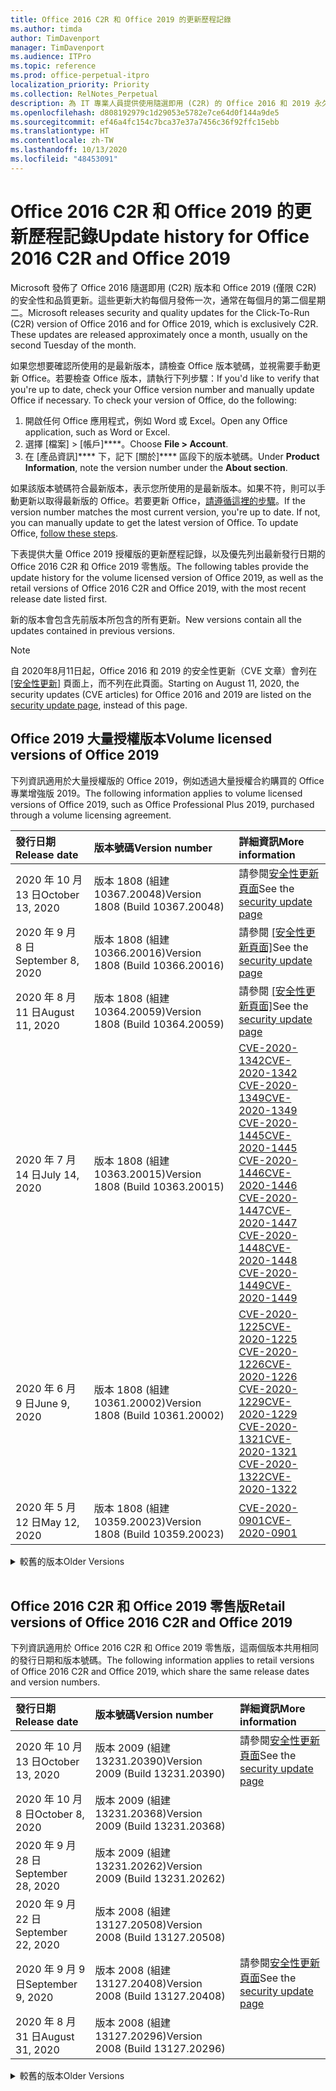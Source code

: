 ```yaml
---
title: Office 2016 C2R 和 Office 2019 的更新歷程記錄
ms.author: timda
author: TimDavenport
manager: TimDavenport
ms.audience: ITPro
ms.topic: reference
ms.prod: office-perpetual-itpro
localization_priority: Priority
ms.collection: RelNotes_Perpetual
description: 為 IT 專業人員提供使用隨選即用 (C2R) 的 Office 2016 和 2019 永久版本的更新歷程記錄
ms.openlocfilehash: d808192979c1d29053e5782e7ce64d0f144a9de5
ms.sourcegitcommit: ef46a4fc154c7bca37e37a7456c36f92ffc15ebb
ms.translationtype: HT
ms.contentlocale: zh-TW
ms.lasthandoff: 10/13/2020
ms.locfileid: "48453091"
---
```

# <a name="update-history-for-office-2016-c2r-and-office-2019"></a><span data-ttu-id="14287-103">Office 2016 C2R 和 Office 2019 的更新歷程記錄</span><span class="sxs-lookup"><span data-stu-id="14287-103">Update history for Office 2016 C2R and Office 2019</span></span>

<span data-ttu-id="14287-p101">Microsoft 發佈了 Office 2016 隨選即用 (C2R) 版本和 Office 2019 (僅限 C2R) 的安全性和品質更新。這些更新大約每個月發佈一次，通常在每個月的第二個星期二。</span><span class="sxs-lookup"><span data-stu-id="14287-p101">Microsoft releases security and quality updates for the Click-To-Run (C2R) version of Office 2016 and for Office 2019, which is exclusively C2R. These updates are released approximately once a month, usually on the second Tuesday of the month.</span></span>

<span data-ttu-id="14287-p102">如果您想要確認所使用的是最新版本，請檢查 Office 版本號碼，並視需要手動更新 Office。若要檢查 Office 版本，請執行下列步驟：</span><span class="sxs-lookup"><span data-stu-id="14287-p102">If you'd like to verify that you're up to date, check your Office version number and manually update Office if necessary. To check your version of Office, do the following:</span></span>

  1.    <span data-ttu-id="14287-108">開啟任何 Office 應用程式，例如 Word 或 Excel。</span><span class="sxs-lookup"><span data-stu-id="14287-108">Open any Office application, such as Word or Excel.</span></span>
  2.    <span data-ttu-id="14287-109">選擇 [檔案] > [帳戶]\*\*\*\*。</span><span class="sxs-lookup"><span data-stu-id="14287-109">Choose **File > Account**.</span></span>
  3.    <span data-ttu-id="14287-110">在 [產品資訊]\*\*\*\* 下，記下 [關於]\*\*\*\* 區段下的版本號碼。</span><span class="sxs-lookup"><span data-stu-id="14287-110">Under **Product Information**, note the version number under the **About section**.</span></span>

<span data-ttu-id="14287-p103">如果該版本號碼符合最新版本，表示您所使用的是最新版本。如果不符，則可以手動更新以取得最新版的 Office。若要更新 Office，[請遵循這裡的步驟](https://support.office.com/article/2ab296f3-7f03-43a2-8e50-46de917611c5)。</span><span class="sxs-lookup"><span data-stu-id="14287-p103">If the version number matches the most current version, you're up to date. If not, you can manually update to get the latest version of Office. To update Office, [follow these steps](https://support.office.com/article/2ab296f3-7f03-43a2-8e50-46de917611c5).</span></span>


<span data-ttu-id="14287-114">下表提供大量 Office 2019 授權版的更新歷程記錄，以及優先列出最新發行日期的 Office 2016 C2R 和 Office 2019 零售版。</span><span class="sxs-lookup"><span data-stu-id="14287-114">The following tables provide the update history for the volume licensed version of Office 2019, as well as the retail versions of Office 2016 C2R and Office 2019, with the most recent release date listed first.</span></span>

<span data-ttu-id="14287-115">新的版本會包含先前版本所包含的所有更新。</span><span class="sxs-lookup"><span data-stu-id="14287-115">New versions contain all the updates contained in previous versions.</span></span>


 > [!NOTE]
> <span data-ttu-id="14287-116">自 2020年8月11日起，Office 2016 和 2019 的安全性更新（CVE 文章）會列在 [[安全性更新]](https://docs.microsoft.com/officeupdates/microsoft365-apps-security-updates) 頁面上，而不列在此頁面。</span><span class="sxs-lookup"><span data-stu-id="14287-116">Starting on August 11, 2020, the security updates (CVE articles) for Office 2016 and 2019 are listed on the [security update page](https://docs.microsoft.com/officeupdates/microsoft365-apps-security-updates), instead of this page.</span></span> 


## <a name="volume-licensed-versions-of-office-2019"></a><span data-ttu-id="14287-117">Office 2019 大量授權版本</span><span class="sxs-lookup"><span data-stu-id="14287-117">Volume licensed versions of Office 2019</span></span>
<span data-ttu-id="14287-118">下列資訊適用於大量授權版的 Office 2019，例如透過大量授權合約購買的 Office 專業增強版 2019。</span><span class="sxs-lookup"><span data-stu-id="14287-118">The following information applies to volume licensed versions of Office 2019, such as Office Professional Plus 2019, purchased through a volume licensing agreement.</span></span>

[//]: # (DO NOT REMOVE VL TABLE START)


|<span data-ttu-id="14287-120">**發行日期**</span><span class="sxs-lookup"><span data-stu-id="14287-120">**Release date**</span></span>|<span data-ttu-id="14287-121">**版本號碼**</span><span class="sxs-lookup"><span data-stu-id="14287-121">**Version number**</span></span>|<span data-ttu-id="14287-122">**詳細資訊**</span><span class="sxs-lookup"><span data-stu-id="14287-122">**More information**</span></span>|
|:-----|:-----|:-----|
|<span data-ttu-id="14287-123">2020 年 10 月 13 日</span><span class="sxs-lookup"><span data-stu-id="14287-123">October 13, 2020</span></span>|<span data-ttu-id="14287-124">版本 1808 (組建 10367.20048)</span><span class="sxs-lookup"><span data-stu-id="14287-124">Version 1808 (Build 10367.20048)</span></span>|<span data-ttu-id="14287-125">請參閱[安全性更新頁面](https://docs.microsoft.com/officeupdates/microsoft365-apps-security-updates)</span><span class="sxs-lookup"><span data-stu-id="14287-125">See the [security update page](https://docs.microsoft.com/officeupdates/microsoft365-apps-security-updates)</span></span>  |
|<span data-ttu-id="14287-126">2020 年 9 月 8 日</span><span class="sxs-lookup"><span data-stu-id="14287-126">September 8, 2020</span></span>|<span data-ttu-id="14287-127">版本 1808 (組建 10366.20016)</span><span class="sxs-lookup"><span data-stu-id="14287-127">Version 1808 (Build 10366.20016)</span></span>|<span data-ttu-id="14287-128">請參閱 [[安全性更新頁面]](https://docs.microsoft.com/officeupdates/microsoft365-apps-security-updates)</span><span class="sxs-lookup"><span data-stu-id="14287-128">See the [security update page](https://docs.microsoft.com/officeupdates/microsoft365-apps-security-updates)</span></span> |
|<span data-ttu-id="14287-129">2020 年 8 月 11 日</span><span class="sxs-lookup"><span data-stu-id="14287-129">August 11, 2020</span></span>|<span data-ttu-id="14287-130">版本 1808 (組建 10364.20059)</span><span class="sxs-lookup"><span data-stu-id="14287-130">Version 1808 (Build 10364.20059)</span></span>|<span data-ttu-id="14287-131">請參閱 [[安全性更新頁面]](https://docs.microsoft.com/officeupdates/microsoft365-apps-security-updates)</span><span class="sxs-lookup"><span data-stu-id="14287-131">See the [security update page](https://docs.microsoft.com/officeupdates/microsoft365-apps-security-updates)</span></span> |
|<span data-ttu-id="14287-132">2020 年 7 月 14 日</span><span class="sxs-lookup"><span data-stu-id="14287-132">July 14, 2020</span></span>   |<span data-ttu-id="14287-133">版本 1808 (組建 10363.20015)</span><span class="sxs-lookup"><span data-stu-id="14287-133">Version 1808 (Build 10363.20015)</span></span>  |[<span data-ttu-id="14287-134">CVE-2020-1342</span><span class="sxs-lookup"><span data-stu-id="14287-134">CVE-2020-1342</span></span>](https://portal.msrc.microsoft.com/zh-TW/security-guidance/advisory/CVE-2020-1342) <br/>[<span data-ttu-id="14287-135">CVE-2020-1349</span><span class="sxs-lookup"><span data-stu-id="14287-135">CVE-2020-1349</span></span>](https://portal.msrc.microsoft.com/zh-TW/security-guidance/advisory/CVE-2020-1349) <br/>[<span data-ttu-id="14287-136">CVE-2020-1445</span><span class="sxs-lookup"><span data-stu-id="14287-136">CVE-2020-1445</span></span>](https://portal.msrc.microsoft.com/zh-TW/security-guidance/advisory/CVE-2020-1445) <br/>[<span data-ttu-id="14287-137">CVE-2020-1446</span><span class="sxs-lookup"><span data-stu-id="14287-137">CVE-2020-1446</span></span>](https://portal.msrc.microsoft.com/zh-TW/security-guidance/advisory/CVE-2020-1446) <br/>[<span data-ttu-id="14287-138">CVE-2020-1447</span><span class="sxs-lookup"><span data-stu-id="14287-138">CVE-2020-1447</span></span>](https://portal.msrc.microsoft.com/zh-TW/security-guidance/advisory/CVE-2020-1447) <br/>[<span data-ttu-id="14287-139">CVE-2020-1448</span><span class="sxs-lookup"><span data-stu-id="14287-139">CVE-2020-1448</span></span>](https://portal.msrc.microsoft.com/zh-TW/security-guidance/advisory/CVE-2020-1448) <br/>[<span data-ttu-id="14287-140">CVE-2020-1449</span><span class="sxs-lookup"><span data-stu-id="14287-140">CVE-2020-1449</span></span>](https://portal.msrc.microsoft.com/zh-TW/security-guidance/advisory/CVE-2020-1449) <br/>|
|<span data-ttu-id="14287-141">2020 年 6 月 9 日</span><span class="sxs-lookup"><span data-stu-id="14287-141">June 9, 2020</span></span>   |<span data-ttu-id="14287-142">版本 1808 (組建 10361.20002)</span><span class="sxs-lookup"><span data-stu-id="14287-142">Version 1808 (Build 10361.20002)</span></span>  |[<span data-ttu-id="14287-143">CVE-2020-1225</span><span class="sxs-lookup"><span data-stu-id="14287-143">CVE-2020-1225</span></span>](https://portal.msrc.microsoft.com/zh-TW/security-guidance/advisory/CVE-2020-1225) <br/> [<span data-ttu-id="14287-144">CVE-2020-1226</span><span class="sxs-lookup"><span data-stu-id="14287-144">CVE-2020-1226</span></span>](https://portal.msrc.microsoft.com/zh-TW/security-guidance/advisory/CVE-2020-1226) <br/>[<span data-ttu-id="14287-145">CVE-2020-1229</span><span class="sxs-lookup"><span data-stu-id="14287-145">CVE-2020-1229</span></span>](https://portal.msrc.microsoft.com/zh-TW/security-guidance/advisory/CVE-2020-1229) <br/>[<span data-ttu-id="14287-146">CVE-2020-1321</span><span class="sxs-lookup"><span data-stu-id="14287-146">CVE-2020-1321</span></span>](https://portal.msrc.microsoft.com/zh-TW/security-guidance/advisory/CVE-2020-1321) <br/>[<span data-ttu-id="14287-147">CVE-2020-1322</span><span class="sxs-lookup"><span data-stu-id="14287-147">CVE-2020-1322</span></span>](https://portal.msrc.microsoft.com/zh-TW/security-guidance/advisory/CVE-2020-1322) <br/>|
|<span data-ttu-id="14287-148">2020 年 5 月 12 日</span><span class="sxs-lookup"><span data-stu-id="14287-148">May 12, 2020</span></span>   |<span data-ttu-id="14287-149">版本 1808 (組建 10359.20023)</span><span class="sxs-lookup"><span data-stu-id="14287-149">Version 1808 (Build 10359.20023)</span></span>  |[<span data-ttu-id="14287-150">CVE-2020-0901</span><span class="sxs-lookup"><span data-stu-id="14287-150">CVE-2020-0901</span></span>](https://portal.msrc.microsoft.com/zh-TW/security-guidance/advisory/CVE-2020-0901) <br/> |


[//]: # (DO NOT REMOVE VL TABLE END)

<details>
<summary><span data-ttu-id="14287-152">較舊的版本</span><span class="sxs-lookup"><span data-stu-id="14287-152">Older Versions</span></span></summary>
 

[//]: # (DO NOT REMOVE VL OLD TABLE START)


|<span data-ttu-id="14287-154">**發行日期**</span><span class="sxs-lookup"><span data-stu-id="14287-154">**Release date**</span></span>|<span data-ttu-id="14287-155">**版本號碼**</span><span class="sxs-lookup"><span data-stu-id="14287-155">**Version number**</span></span>|<span data-ttu-id="14287-156">**詳細資訊**</span><span class="sxs-lookup"><span data-stu-id="14287-156">**More information**</span></span>|
|:-----|:-----|:-----|
|<span data-ttu-id="14287-157">2020 年 4 月 14 日</span><span class="sxs-lookup"><span data-stu-id="14287-157">April 14, 2020</span></span>   |<span data-ttu-id="14287-158">版本 1808 (組建 10358.20061)</span><span class="sxs-lookup"><span data-stu-id="14287-158">Version 1808 (Build 10358.20061)</span></span>  |[<span data-ttu-id="14287-159">CVE-2020-0760</span><span class="sxs-lookup"><span data-stu-id="14287-159">CVE-2020-0760</span></span>](https://portal.msrc.microsoft.com/zh-TW/security-guidance/advisory/CVE-2020-0760) <br/> [<span data-ttu-id="14287-160">CVE-2020-0906</span><span class="sxs-lookup"><span data-stu-id="14287-160">CVE-2020-0906</span></span>](https://portal.msrc.microsoft.com/zh-TW/security-guidance/advisory/CVE-2020-0906) <br/> [<span data-ttu-id="14287-161">CVE-2020-0961</span><span class="sxs-lookup"><span data-stu-id="14287-161">CVE-2020-0961</span></span>](https://portal.msrc.microsoft.com/zh-TW/security-guidance/advisory/CVE-2020-0961) <br/> [<span data-ttu-id="14287-162">CVE-2020-0980</span><span class="sxs-lookup"><span data-stu-id="14287-162">CVE-2020-0980</span></span>](https://portal.msrc.microsoft.com/zh-TW/security-guidance/advisory/CVE-2020-0980) <br/>[<span data-ttu-id="14287-163">CVE-2020-0991</span><span class="sxs-lookup"><span data-stu-id="14287-163">CVE-2020-0991</span></span>](https://portal.msrc.microsoft.com/zh-TW/security-guidance/advisory/CVE-2020-0991) <br/> |
|<span data-ttu-id="14287-164">2020 年 3 月 10 日</span><span class="sxs-lookup"><span data-stu-id="14287-164">March 10, 2020</span></span>   |<span data-ttu-id="14287-165">版本 1808 (組建 10357.20081)</span><span class="sxs-lookup"><span data-stu-id="14287-165">Version 1808 (Build 10357.20081)</span></span>  |[<span data-ttu-id="14287-166">CVE-2020-0850</span><span class="sxs-lookup"><span data-stu-id="14287-166">CVE-2020-0850</span></span>](https://portal.msrc.microsoft.com/zh-TW/security-guidance/advisory/CVE-2020-0850) <br/> [<span data-ttu-id="14287-167">CVE-2020-0852</span><span class="sxs-lookup"><span data-stu-id="14287-167">CVE-2020-0852</span></span>](https://portal.msrc.microsoft.com/zh-TW/security-guidance/advisory/CVE-2020-0852) <br/> [<span data-ttu-id="14287-168">CVE-2020-0892</span><span class="sxs-lookup"><span data-stu-id="14287-168">CVE-2020-0892</span></span>](https://portal.msrc.microsoft.com/zh-TW/security-guidance/advisory/CVE-2020-0892) <br/>  |
|<span data-ttu-id="14287-169">2020 年 2 月 11 日</span><span class="sxs-lookup"><span data-stu-id="14287-169">February 11, 2020</span></span>   |<span data-ttu-id="14287-170">版本 1808 (組建 10356.20006)</span><span class="sxs-lookup"><span data-stu-id="14287-170">Version 1808 (Build 10356.20006)</span></span>  |[<span data-ttu-id="14287-171">CVE-2020-0696</span><span class="sxs-lookup"><span data-stu-id="14287-171">CVE-2020-0696</span></span>](https://portal.msrc.microsoft.com/zh-TW/security-guidance/advisory/CVE-2020-0696) <br/> [<span data-ttu-id="14287-172">CVE-2020-0759</span><span class="sxs-lookup"><span data-stu-id="14287-172">CVE-2020-0759</span></span>](https://portal.msrc.microsoft.com/zh-TW/security-guidance/advisory/CVE-2020-0759) <br/>  |


[//]: # (DO NOT REMOVE VL OLD TABLE END)

</details>


<br/>

## <a name="retail-versions-of-office-2016-c2r-and-office-2019"></a><span data-ttu-id="14287-174">Office 2016 C2R 和 Office 2019 零售版</span><span class="sxs-lookup"><span data-stu-id="14287-174">Retail versions of Office 2016 C2R and Office 2019</span></span>
<span data-ttu-id="14287-175">下列資訊適用於 Office 2016 C2R 和 Office 2019 零售版，這兩個版本共用相同的發行日期和版本號碼。</span><span class="sxs-lookup"><span data-stu-id="14287-175">The following information applies to retail versions of Office 2016 C2R and Office 2019, which share the same release dates and version numbers.</span></span>

[//]: # (DO NOT REMOVE RETAIL TABLE START)


|<span data-ttu-id="14287-177">**發行日期**</span><span class="sxs-lookup"><span data-stu-id="14287-177">**Release date**</span></span>|<span data-ttu-id="14287-178">**版本號碼**</span><span class="sxs-lookup"><span data-stu-id="14287-178">**Version number**</span></span>|<span data-ttu-id="14287-179">**詳細資訊**</span><span class="sxs-lookup"><span data-stu-id="14287-179">**More information**</span></span>|
|:-----|:-----|:-----|
|<span data-ttu-id="14287-180">2020 年 10 月 13 日</span><span class="sxs-lookup"><span data-stu-id="14287-180">October 13, 2020</span></span>|<span data-ttu-id="14287-181">版本 2009 (組建 13231.20390)</span><span class="sxs-lookup"><span data-stu-id="14287-181">Version 2009 (Build 13231.20390)</span></span>|<span data-ttu-id="14287-182">請參閱[安全性更新頁面](https://docs.microsoft.com/officeupdates/microsoft365-apps-security-updates)</span><span class="sxs-lookup"><span data-stu-id="14287-182">See the [security update page](https://docs.microsoft.com/officeupdates/microsoft365-apps-security-updates)</span></span>  |
|<span data-ttu-id="14287-183">2020 年 10 月 8 日</span><span class="sxs-lookup"><span data-stu-id="14287-183">October 8, 2020</span></span>|<span data-ttu-id="14287-184">版本 2009 (組建 13231.20368)</span><span class="sxs-lookup"><span data-stu-id="14287-184">Version 2009 (Build 13231.20368)</span></span>| |
|<span data-ttu-id="14287-185">2020 年 9 月 28 日</span><span class="sxs-lookup"><span data-stu-id="14287-185">September 28, 2020</span></span>|<span data-ttu-id="14287-186">版本 2009 (組建 13231.20262)</span><span class="sxs-lookup"><span data-stu-id="14287-186">Version 2009 (Build 13231.20262)</span></span>| |
|<span data-ttu-id="14287-187">2020 年 9 月 22 日</span><span class="sxs-lookup"><span data-stu-id="14287-187">September 22, 2020</span></span>|<span data-ttu-id="14287-188">版本 2008 (組建 13127.20508)</span><span class="sxs-lookup"><span data-stu-id="14287-188">Version 2008 (Build 13127.20508)</span></span>| |
|<span data-ttu-id="14287-189">2020 年 9 月 9 日</span><span class="sxs-lookup"><span data-stu-id="14287-189">September 9, 2020</span></span>|<span data-ttu-id="14287-190">版本 2008 (組建 13127.20408)</span><span class="sxs-lookup"><span data-stu-id="14287-190">Version 2008 (Build 13127.20408)</span></span>|<span data-ttu-id="14287-191">請參閱[安全性更新頁面](https://docs.microsoft.com/officeupdates/microsoft365-apps-security-updates)</span><span class="sxs-lookup"><span data-stu-id="14287-191">See the [security update page](https://docs.microsoft.com/officeupdates/microsoft365-apps-security-updates)</span></span> |
|<span data-ttu-id="14287-192">2020 年 8 月 31 日</span><span class="sxs-lookup"><span data-stu-id="14287-192">August 31, 2020</span></span>|<span data-ttu-id="14287-193">版本 2008 (組建 13127.20296)</span><span class="sxs-lookup"><span data-stu-id="14287-193">Version 2008 (Build 13127.20296)</span></span>| |


[//]: # (DO NOT REMOVE RETAIL TABLE END)

<details>
<summary><span data-ttu-id="14287-195">較舊的版本</span><span class="sxs-lookup"><span data-stu-id="14287-195">Older Versions</span></span></summary>
 

[//]: # (DO NOT REMOVE RETAIL OLD TABLE START)


|<span data-ttu-id="14287-197">**發行日期**</span><span class="sxs-lookup"><span data-stu-id="14287-197">**Release date**</span></span>|<span data-ttu-id="14287-198">**版本號碼**</span><span class="sxs-lookup"><span data-stu-id="14287-198">**Version number**</span></span>|<span data-ttu-id="14287-199">**詳細資訊**</span><span class="sxs-lookup"><span data-stu-id="14287-199">**More information**</span></span>|
|:-----|:-----|:-----|
|<span data-ttu-id="14287-200">2020 年 8 月 25 日</span><span class="sxs-lookup"><span data-stu-id="14287-200">August 25, 2020</span></span>|<span data-ttu-id="14287-201">版本 2007 (組建 13029.20460)</span><span class="sxs-lookup"><span data-stu-id="14287-201">Version 2007 (Build 13029.20460)</span></span>| |
|<span data-ttu-id="14287-202">2020 年 8 月 11 日</span><span class="sxs-lookup"><span data-stu-id="14287-202">August 11, 2020</span></span>|<span data-ttu-id="14287-203">版本 2007 (組建 13029.20344)</span><span class="sxs-lookup"><span data-stu-id="14287-203">Version 2007 (Build 13029.20344)</span></span>|<span data-ttu-id="14287-204">請參閱 [[安全性更新頁面]](https://docs.microsoft.com/officeupdates/microsoft365-apps-security-updates)</span><span class="sxs-lookup"><span data-stu-id="14287-204">See the [security update page](https://docs.microsoft.com/officeupdates/microsoft365-apps-security-updates)</span></span> |
|<span data-ttu-id="14287-205">2020 年 7 月 30 日</span><span class="sxs-lookup"><span data-stu-id="14287-205">July 30, 2020</span></span>|<span data-ttu-id="14287-206">版本 2007 (組建 13029.20308)</span><span class="sxs-lookup"><span data-stu-id="14287-206">Version 2007 (Build 13029.20308)</span></span>  |<span data-ttu-id="14287-207">各種錯誤和效能修正。</span><span class="sxs-lookup"><span data-stu-id="14287-207">Various bug and performance fixes.</span></span>  <br/>  |
|<span data-ttu-id="14287-208">2020 年 7 月 28 日</span><span class="sxs-lookup"><span data-stu-id="14287-208">July 28, 2020</span></span>|<span data-ttu-id="14287-209">版本 2006 (組建 13001.20498)</span><span class="sxs-lookup"><span data-stu-id="14287-209">Version 2006 (Build 13001.20498)</span></span>  |<span data-ttu-id="14287-210">各種錯誤和效能修正。</span><span class="sxs-lookup"><span data-stu-id="14287-210">Various bug and performance fixes.</span></span>  <br/>  |
|<span data-ttu-id="14287-211">2020 年 7 月 14 日</span><span class="sxs-lookup"><span data-stu-id="14287-211">July 14, 2020</span></span>|<span data-ttu-id="14287-212">版本 2006 (組建13001.20384)</span><span class="sxs-lookup"><span data-stu-id="14287-212">Version 2006 (Build 13001.20384)</span></span>  |[<span data-ttu-id="14287-213">CVE-2020-1342</span><span class="sxs-lookup"><span data-stu-id="14287-213">CVE-2020-1342</span></span>](https://portal.msrc.microsoft.com/zh-TW/security-guidance/advisory/CVE-2020-1342) <br/>[<span data-ttu-id="14287-214">CVE-2020-1349</span><span class="sxs-lookup"><span data-stu-id="14287-214">CVE-2020-1349</span></span>](https://portal.msrc.microsoft.com/zh-TW/security-guidance/advisory/CVE-2020-1349) <br/>[<span data-ttu-id="14287-215">CVE-2020-1445</span><span class="sxs-lookup"><span data-stu-id="14287-215">CVE-2020-1445</span></span>](https://portal.msrc.microsoft.com/zh-TW/security-guidance/advisory/CVE-2020-1445) <br/>[<span data-ttu-id="14287-216">CVE-2020-1446</span><span class="sxs-lookup"><span data-stu-id="14287-216">CVE-2020-1446</span></span>](https://portal.msrc.microsoft.com/zh-TW/security-guidance/advisory/CVE-2020-1446) <br/>[<span data-ttu-id="14287-217">CVE-2020-1447</span><span class="sxs-lookup"><span data-stu-id="14287-217">CVE-2020-1447</span></span>](https://portal.msrc.microsoft.com/zh-TW/security-guidance/advisory/CVE-2020-1447) <br/>[<span data-ttu-id="14287-218">CVE-2020-1449</span><span class="sxs-lookup"><span data-stu-id="14287-218">CVE-2020-1449</span></span>](https://portal.msrc.microsoft.com/zh-TW/security-guidance/advisory/CVE-2020-1449) <br/>[<span data-ttu-id="14287-219">CVE-2020-1458</span><span class="sxs-lookup"><span data-stu-id="14287-219">CVE-2020-1458</span></span>](https://portal.msrc.microsoft.com/zh-TW/security-guidance/advisory/CVE-2020-1458) <br/>|
|<span data-ttu-id="14287-220">2020 年 6 月 30 日</span><span class="sxs-lookup"><span data-stu-id="14287-220">June 30, 2020</span></span>|<span data-ttu-id="14287-221">版本 2006 (組建 13001.20266)</span><span class="sxs-lookup"><span data-stu-id="14287-221">Version 2006 (Build 13001.20266)</span></span>  |<span data-ttu-id="14287-222">各種錯誤和效能修正。</span><span class="sxs-lookup"><span data-stu-id="14287-222">Various bug and performance fixes.</span></span>  <br/>  |
|<span data-ttu-id="14287-223">2020 年 6 月 24 日</span><span class="sxs-lookup"><span data-stu-id="14287-223">June 24, 2020</span></span>|<span data-ttu-id="14287-224">版本 2005 (組建 12827.20470)</span><span class="sxs-lookup"><span data-stu-id="14287-224">Version 2005 (Build 12827.20470)</span></span>  |<span data-ttu-id="14287-225">各種錯誤和效能修正。</span><span class="sxs-lookup"><span data-stu-id="14287-225">Various bug and performance fixes.</span></span>  <br/>  |
|<span data-ttu-id="14287-226">2020 年 6 月 9 日</span><span class="sxs-lookup"><span data-stu-id="14287-226">June 9, 2020</span></span>|<span data-ttu-id="14287-227">版本 2005 (組建 12827.20336)</span><span class="sxs-lookup"><span data-stu-id="14287-227">Version 2005 (Build 12827.20336)</span></span>  |[<span data-ttu-id="14287-228">CVE-2020-1225</span><span class="sxs-lookup"><span data-stu-id="14287-228">CVE-2020-1225</span></span>](https://portal.msrc.microsoft.com/zh-TW/security-guidance/advisory/CVE-2020-1225)  <br/> [<span data-ttu-id="14287-229">CVE-2020-1226</span><span class="sxs-lookup"><span data-stu-id="14287-229">CVE-2020-1226</span></span>](https://portal.msrc.microsoft.com/zh-TW/security-guidance/advisory/CVE-2020-1226)  <br/> [<span data-ttu-id="14287-230">CVE-2020-1229</span><span class="sxs-lookup"><span data-stu-id="14287-230">CVE-2020-1229</span></span>](https://portal.msrc.microsoft.com/zh-TW/security-guidance/advisory/CVE-2020-1229)  <br/> [<span data-ttu-id="14287-231">CVE-2020-1321</span><span class="sxs-lookup"><span data-stu-id="14287-231">CVE-2020-1321</span></span>](https://portal.msrc.microsoft.com/zh-TW/security-guidance/advisory/CVE-2020-1321)  <br/> [<span data-ttu-id="14287-232">CVE-2020-1322</span><span class="sxs-lookup"><span data-stu-id="14287-232">CVE-2020-1322</span></span>](https://portal.msrc.microsoft.com/zh-TW/security-guidance/advisory/CVE-2020-1322)  <br/>|
|<span data-ttu-id="14287-233">2020 年 6 月 2 日</span><span class="sxs-lookup"><span data-stu-id="14287-233">June 2, 2020</span></span>|<span data-ttu-id="14287-234">版本 2005 (組建 12827.20268)</span><span class="sxs-lookup"><span data-stu-id="14287-234">Version 2005 (Build 12827.20268)</span></span>  |<span data-ttu-id="14287-235">各種錯誤和效能修正。</span><span class="sxs-lookup"><span data-stu-id="14287-235">Various bug and performance fixes.</span></span>  <br/>  |
|<span data-ttu-id="14287-236">2020 年 5 月 21 日</span><span class="sxs-lookup"><span data-stu-id="14287-236">May 21, 2020</span></span>|<span data-ttu-id="14287-237">版本 2004 (組建 12730.20352)</span><span class="sxs-lookup"><span data-stu-id="14287-237">Version 2004 (Build 12730.20352)</span></span>  |<span data-ttu-id="14287-238">各種錯誤和效能修正。</span><span class="sxs-lookup"><span data-stu-id="14287-238">Various bug and performance fixes.</span></span>  <br/>  |
|<span data-ttu-id="14287-239">2020 年 5 月 12 日</span><span class="sxs-lookup"><span data-stu-id="14287-239">May 12, 2020</span></span>|<span data-ttu-id="14287-240">版本 2004 (組建 12730.20270)</span><span class="sxs-lookup"><span data-stu-id="14287-240">Version 2004 (Build 12730.20270)</span></span>  |[<span data-ttu-id="14287-241">CVE-2020-0901</span><span class="sxs-lookup"><span data-stu-id="14287-241">CVE-2020-0901</span></span>](https://portal.msrc.microsoft.com/zh-TW/security-guidance/advisory/CVE-2020-0901)  <br/>  |
|<span data-ttu-id="14287-242">2020 年 5 月 4 日</span><span class="sxs-lookup"><span data-stu-id="14287-242">May 4, 2020</span></span>|<span data-ttu-id="14287-243">版本 2004 (組建 12730.20250)</span><span class="sxs-lookup"><span data-stu-id="14287-243">Version 2004 (Build 12730.20250)</span></span>  |[<span data-ttu-id="14287-244">連結</span><span class="sxs-lookup"><span data-stu-id="14287-244">Link</span></span>](https://support.microsoft.com/office/excel-word-powerpoint-file-becomes-corrupt-when-opening-a-file-that-contains-a-vba-project-or-after-enabling-a-macro-in-an-open-file-ad6ee6ca-db23-4614-a403-282821eb99f6?ui=en-us&rs=en-us&ad=us)<br/>  |
|<span data-ttu-id="14287-245">2020 年 4 月 29 日</span><span class="sxs-lookup"><span data-stu-id="14287-245">April 29, 2020</span></span>|<span data-ttu-id="14287-246">版本 2004 (組建 12730.20236)</span><span class="sxs-lookup"><span data-stu-id="14287-246">Version 2004 (Build 12730.20236)</span></span>  |<span data-ttu-id="14287-247">各種錯誤和效能修正。</span><span class="sxs-lookup"><span data-stu-id="14287-247">Various bug and performance fixes.</span></span> <br/>  |
|<span data-ttu-id="14287-248">2020 年 4 月 15 日</span><span class="sxs-lookup"><span data-stu-id="14287-248">April 15, 2020</span></span>|<span data-ttu-id="14287-249">版本 2003 (組建 12624.20466)</span><span class="sxs-lookup"><span data-stu-id="14287-249">Version 2003 (Build 12624.20466)</span></span>  |<span data-ttu-id="14287-250">各種錯誤和效能修正。</span><span class="sxs-lookup"><span data-stu-id="14287-250">Various bug and performance fixes.</span></span> <br/>  |
|<span data-ttu-id="14287-251">2020 年 4 月 14 日</span><span class="sxs-lookup"><span data-stu-id="14287-251">April 14, 2020</span></span>|<span data-ttu-id="14287-252">版本 2003 (組建 12624.20442)</span><span class="sxs-lookup"><span data-stu-id="14287-252">Version 2003 (Build 12624.20442)</span></span>  |[<span data-ttu-id="14287-253">CVE-2020-0760</span><span class="sxs-lookup"><span data-stu-id="14287-253">CVE-2020-0760</span></span>](https://portal.msrc.microsoft.com/zh-TW/security-guidance/advisory/CVE-2020-0760) <br/> [<span data-ttu-id="14287-254">CVE-2020-0906</span><span class="sxs-lookup"><span data-stu-id="14287-254">CVE-2020-0906</span></span>](https://portal.msrc.microsoft.com/zh-TW/security-guidance/advisory/CVE-2020-0906) <br/> [<span data-ttu-id="14287-255">CVE-2020-0961</span><span class="sxs-lookup"><span data-stu-id="14287-255">CVE-2020-0961</span></span>](https://portal.msrc.microsoft.com/zh-TW/security-guidance/advisory/CVE-2020-0961) <br/> [<span data-ttu-id="14287-256">CVE-2020-0979</span><span class="sxs-lookup"><span data-stu-id="14287-256">CVE-2020-0979</span></span>](https://portal.msrc.microsoft.com/zh-TW/security-guidance/advisory/CVE-2020-0979) <br/> [<span data-ttu-id="14287-257">CVE-2020-0980</span><span class="sxs-lookup"><span data-stu-id="14287-257">CVE-2020-0980</span></span>](https://portal.msrc.microsoft.com/zh-TW/security-guidance/advisory/CVE-2020-0980) <br/>[<span data-ttu-id="14287-258">CVE-2020-0991</span><span class="sxs-lookup"><span data-stu-id="14287-258">CVE-2020-0991</span></span>](https://portal.msrc.microsoft.com/zh-TW/security-guidance/advisory/CVE-2020-0991) <br/> |
|<span data-ttu-id="14287-259">2020 年 3 月 31 日</span><span class="sxs-lookup"><span data-stu-id="14287-259">March 31, 2020</span></span>|<span data-ttu-id="14287-260">版本 2003 (組建 12624.20382)</span><span class="sxs-lookup"><span data-stu-id="14287-260">Version 2003 (Build 12624.20382)</span></span>  |<span data-ttu-id="14287-261">各種錯誤和效能修正。</span><span class="sxs-lookup"><span data-stu-id="14287-261">Various bug and performance fixes.</span></span> <br/>  |
|<span data-ttu-id="14287-262">2020 年 3 月 25 日</span><span class="sxs-lookup"><span data-stu-id="14287-262">March 25, 2020</span></span>|<span data-ttu-id="14287-263">版本 2003 (組建 12624.20320)</span><span class="sxs-lookup"><span data-stu-id="14287-263">Version 2003 (Build 12624.20320)</span></span>  |<span data-ttu-id="14287-264">各種錯誤和效能修正。</span><span class="sxs-lookup"><span data-stu-id="14287-264">Various bug and performance fixes.</span></span> <br/>  |
|<span data-ttu-id="14287-265">2020 年 3 月 10 日</span><span class="sxs-lookup"><span data-stu-id="14287-265">March 10, 2020</span></span>|<span data-ttu-id="14287-266">版本 2002 (組建 12527.20278)</span><span class="sxs-lookup"><span data-stu-id="14287-266">Version 2002 (Build 12527.20278)</span></span>  |[<span data-ttu-id="14287-267">CVE-2020-0850</span><span class="sxs-lookup"><span data-stu-id="14287-267">CVE-2020-0850</span></span>](https://portal.msrc.microsoft.com/zh-TW/security-guidance/advisory/CVE-2020-0850) <br/> [<span data-ttu-id="14287-268">CVE-2020-0851</span><span class="sxs-lookup"><span data-stu-id="14287-268">CVE-2020-0851</span></span>](https://portal.msrc.microsoft.com/zh-TW/security-guidance/advisory/CVE-2020-0851) <br/> [<span data-ttu-id="14287-269">CVE-2020-0855</span><span class="sxs-lookup"><span data-stu-id="14287-269">CVE-2020-0855</span></span>](https://portal.msrc.microsoft.com/zh-TW/security-guidance/advisory/CVE-2020-0855) <br/> [<span data-ttu-id="14287-270">CVE-2020-0892</span><span class="sxs-lookup"><span data-stu-id="14287-270">CVE-2020-0892</span></span>](https://portal.msrc.microsoft.com/zh-TW/security-guidance/advisory/CVE-2020-0892) <br/>  |
|<span data-ttu-id="14287-271">2020 年 3 月 1 日</span><span class="sxs-lookup"><span data-stu-id="14287-271">March 1, 2020</span></span>   |<span data-ttu-id="14287-272">版本 2002 (組建 12527.20242)</span><span class="sxs-lookup"><span data-stu-id="14287-272">Version 2002 (Build 12527.20242)</span></span>  |<span data-ttu-id="14287-273">解決導致協力廠商應用程式無法從 Outlook 傳送電子郵件的問題。</span><span class="sxs-lookup"><span data-stu-id="14287-273">Addresses an issue that caused third party applications to be unable to send email from Outlook.</span></span> <br/>  |


[//]: # (DO NOT REMOVE RETAIL OLD TABLE END)


</details>






